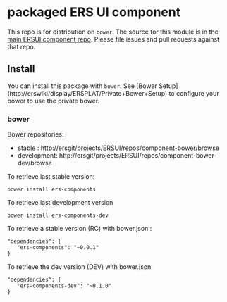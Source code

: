 # packaged ERS UI component

This repo is for distribution on `bower`. The source for this module is in the
[main ERSUI component repo](http://ersgit.analytics.moodys.net/projects/ERSUI/repos/component/browse).
Please file issues and pull requests against that repo.

## Install

You can install this package with `bower`.
See [Bower Setup] (http://erswiki/display/ERSPLAT/Private+Bower+Setup) to configure your bower to use the private bower.

### bower

Bower repositories:

  * stable : http://ersgit/projects/ERSUI/repos/component-bower/browse
  * development: http://ersgit/projects/ERSUI/repos/component-bower-dev/browse


To retrieve last stable version:

```shell
bower install ers-components
```

To retrieve last development version

```shell
bower install ers-components-dev
```


To retrieve a stable version (RC) with bower.json :

```shell
"dependencies": {
   "ers-components": "~0.0.1"
}
```

To retrieve the dev version (DEV) with bower.json:

```shell
"dependencies": {
   "ers-components-dev": "~0.1.0"
}
```